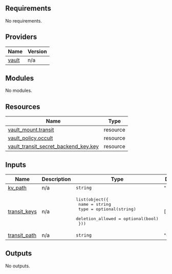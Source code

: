 ## Requirements

No requirements.

## Providers

| Name | Version |
|------|---------|
| <a name="provider_vault"></a> [vault](#provider\_vault) | n/a |

## Modules

No modules.

## Resources

| Name | Type |
|------|------|
| [vault_mount.transit](https://registry.terraform.io/providers/hashicorp/vault/latest/docs/resources/mount) | resource |
| [vault_policy.occult](https://registry.terraform.io/providers/hashicorp/vault/latest/docs/resources/policy) | resource |
| [vault_transit_secret_backend_key.key](https://registry.terraform.io/providers/hashicorp/vault/latest/docs/resources/transit_secret_backend_key) | resource |

## Inputs

| Name | Description | Type | Default | Required |
|------|-------------|------|---------|:--------:|
| <a name="input_kv_path"></a> [kv\_path](#input\_kv\_path) | n/a | `string` | `"secret"` | no |
| <a name="input_transit_keys"></a> [transit\_keys](#input\_transit\_keys) | n/a | <pre>list(object({<br>    name             = string<br>    type             = optional(string)<br>    deletion_allowed = optional(bool)<br>  }))</pre> | `[]` | no |
| <a name="input_transit_path"></a> [transit\_path](#input\_transit\_path) | n/a | `string` | `"occult"` | no |

## Outputs

No outputs.
